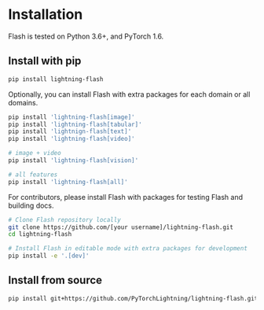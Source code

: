 # Installation

Flash is tested on Python 3.6+, and PyTorch 1.6.

## Install with pip

```bash
pip install lightning-flash
```

Optionally, you can install Flash with extra packages for each domain or all domains.
```bash
pip install 'lightning-flash[image]'
pip install 'lightning-flash[tabular]'
pip install 'lightnign-flash[text]'
pip install 'lightning-flash[video]'

# image + video
pip install 'lightning-flash[vision]'

# all features
pip install 'lightning-flash[all]'
```

For contributors, please install Flash with packages for testing Flash and building docs.
```bash
# Clone Flash repository locally
git clone https://github.com/[your username]/lightning-flash.git
cd lightning-flash

# Install Flash in editable mode with extra packages for development
pip install -e '.[dev]'
```

## Install from source

```bash
pip install git+https://github.com/PyTorchLightning/lightning-flash.git
```
